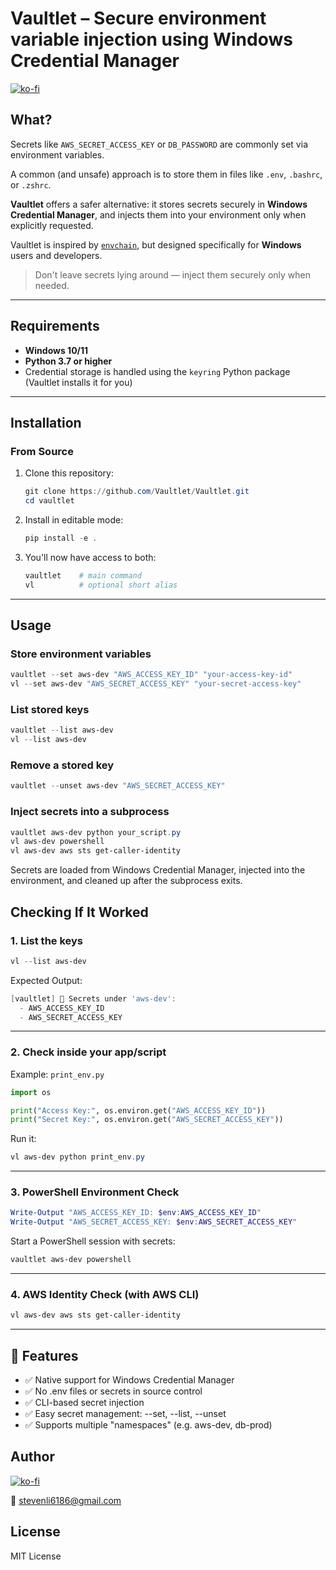 # Vaultlet – Secure environment variable injection using Windows Credential Manager
[![ko-fi](https://ko-fi.com/img/githubbutton_sm.svg)](https://ko-fi.com/F1F61CA6GG)
## What?

Secrets like `AWS_SECRET_ACCESS_KEY` or `DB_PASSWORD` are commonly set via environment variables.

A common (and unsafe) approach is to store them in files like `.env`, `.bashrc`, or `.zshrc`.

**Vaultlet** offers a safer alternative: it stores secrets securely in **Windows Credential Manager**, and injects them into your environment only when explicitly requested.

Vaultlet is inspired by [`envchain`](https://github.com/sorah/envchain), but designed specifically for **Windows** users and developers.

> Don't leave secrets lying around — inject them securely only when needed.

---

## Requirements

- **Windows 10/11**
- **Python 3.7 or higher**
- Credential storage is handled using the `keyring` Python package (Vaultlet installs it for you)

---

## Installation

### From Source

1. Clone this repository:
    ```powershell
    git clone https://github.com/Vaultlet/Vaultlet.git
    cd vaultlet
    ```

2. Install in editable mode:
    ```powershell
    pip install -e .
    ```

3. You'll now have access to both:
    ```powershell
    vaultlet    # main command
    vl          # optional short alias
    ```

---

## Usage

### Store environment variables

```powershell
vaultlet --set aws-dev "AWS_ACCESS_KEY_ID" "your-access-key-id"
vl --set aws-dev "AWS_SECRET_ACCESS_KEY" "your-secret-access-key"
```

### List stored keys

```powershell
vaultlet --list aws-dev
vl --list aws-dev
```

### Remove a stored key

```powershell
vaultlet --unset aws-dev "AWS_SECRET_ACCESS_KEY"
```

### Inject secrets into a subprocess
```powershell
vaultlet aws-dev python your_script.py
vl aws-dev powershell
vl aws-dev aws sts get-caller-identity
```
Secrets are loaded from Windows Credential Manager, injected into the environment, and cleaned up after the subprocess exits.

## Checking If It Worked
### 1. List the keys

```powershell
vl --list aws-dev
```
Expected Output:

```powershell
[vaultlet] 🔐 Secrets under 'aws-dev':
  - AWS_ACCESS_KEY_ID
  - AWS_SECRET_ACCESS_KEY
```
---
### 2. Check inside your app/script

Example: `print_env.py`

```python
import os

print("Access Key:", os.environ.get("AWS_ACCESS_KEY_ID"))
print("Secret Key:", os.environ.get("AWS_SECRET_ACCESS_KEY"))
```
Run it:

```powershell
vl aws-dev python print_env.py
```
---
### 3. PowerShell Environment Check

```powershell
Write-Output "AWS_ACCESS_KEY_ID: $env:AWS_ACCESS_KEY_ID"
Write-Output "AWS_SECRET_ACCESS_KEY: $env:AWS_SECRET_ACCESS_KEY"
```
Start a PowerShell session with secrets:

```powershell
vaultlet aws-dev powershell
```
---
### 4. AWS Identity Check (with AWS CLI)

```powershell
vl aws-dev aws sts get-caller-identity
```
---

## 🧩 Features

- ✅ Native support for Windows Credential Manager
- ✅ No .env files or secrets in source control
- ✅ CLI-based secret injection
- ✅ Easy secret management: --set, --list, --unset
- ✅ Supports multiple "namespaces" (e.g. aws-dev, db-prod)

## Author
[![ko-fi](https://ko-fi.com/img/githubbutton_sm.svg)](https://ko-fi.com/F1F61CA6GG)

📧 stevenli6186@gmail.com

## License
MIT License